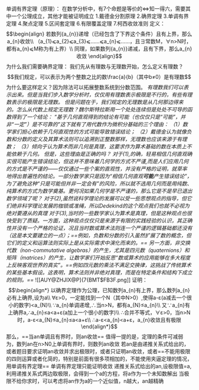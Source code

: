 单调有界定理（原理）：
				在数学分析中，有7个命题是等价的⇔知一得六，需要其中一个公理成立，其他才能被证明成立
					1.戴德金分割原理
					2.确界定理
					3.单调有界定理
					4.聚点定理
					5.区间套定理
					6.有限覆盖定理
					7.柯西收敛准则
				定义：
				$$\begin{align}
				若数列{a_{n}}递增（已经包含了下界这个条件）且有上界，那么a_{n}收敛\\
				（a_{1}⩽a_{2}⩽a_{3}⩽……⩽a_{n}⩽……，且∃常数M，∀n>N时，都有a_{n}⩽M称为有上界）\\
				同理，如果数列{a_{n}}递减，且有下界，那么a_{n}收敛
				\end{align}$$
				为什么我们需要确界定理：
					我们先从有理数与无理数开始，怎么定义有理数？
					$$我们规定，可以表示为两个整数之比的数\frac{a}{b}（其中b≠0）是有理数$$
					为什么要这样定义？因为除法可以拓展整数系统到分数范围。
					*有理数我们可以表示出来。但是当我们步入数学分析时，仅仅用有理数表示极限是不行的，有些有理数表示的极限是无理数。*
					*但是问题在于，我们规定的无理数是从几何那边得来的。怎么从代数上规定无理数？魏尔斯特拉斯用一个处处连续但是处处不可导的函数得到了一个结论：*
					*“基于几何直观得到的结论有可能（也仅仅只是“可能”，并非“一定”）是不可靠的”这下就有了用代数作为微积分基础的三个理由：*
					*（1）数学家们担心依赖于几何直观性的方式可能导致错误结论；*
					*（2）戴德金认为就像负数和分数的定义及其算术法则可以追溯到正整数那样，无理数也应该来源于有理数；*
					*（3）倾向于认为算术而非几何是真理，这要求作为算术基础的数在本质上不能依赖于几何。*
					*但是，这些理由是正确的吗？*
					*对于(1),的确，轻易相信几何直观确实很可能产生错误结论，但这并不意味着几何学的方式不严谨,而是人们应用几何的方式是不严谨的——仅仅通过一些个案的直观性，并没有严格的证明，就草率地得出普遍性的结论。一部分数学家只是因为“相信几何直观**可能**产生错误结论”，为了避免这种“只是可能但并非一定会有”的风险，所以就不选用几何而是用纯数、纯算术的方式为数学奠基。更何况如果几何学是不严谨的，那么它是不是早已退出数学领域了呢？*
					*对于(2),虽然说科学理论的发展可以受一些思想观点的指导，但它们绝非科学理论发展的枷锁或准绳，所以Dedekind的这个观点我们也就不必视为绝对要遵从的真理* 
					*对于(3),当时的一些数学家认为算术是真理，但是这种观点也很快受到了质疑。一方面，这种观点仅仅只是来源于有限的实践经验的认识，其正确性并没有一个严格的论证，况且当时数或算术法则连一个严谨的逻辑基础都还没有（这是本文要建立的一点）；==例如，负数和分数的引入虽然扩展了数的概念，但它们的定义和运算法则实际上是从实际需求中演化而来的。==*
					*另一方面，非交换代数（non-commutative algebras）的产生，尤其是四元数（quaternions）和矩阵（matrices）的产生，让数学家们开始反思“数或算术的应用能够在多大程度上反映客观世界的真实”。==例如四元数的乘法不满足交换律，这挑战了传统算术的某些基本假设。这表明，算术法则并非绝对真理，而是在特定条件和结构下成立的规则。==*
					![[AUY@ZHJIX@P]{7{BMT$FB3F.png]]
					证明：
				$$\begin{align*}
			以确界定理作为公理，已知数列a_{n}有上界，那么数列a_{n}必有上确界,设为a\\
			∀ε>0，一定能找到一个N（其中N>0）,使得a-ε(a减去一个很小的数字)<a_{N}\\
			∵a_{n}单调递增,∴当n>N，都有a_{N}≤a_{n}\\
			又∵a_{n}有上确界a,∴a_{n}≤a<a+ε(a加上一个很小的数字)\\
			∴合并不等式，∀ε>0，当n>N时，a-ε<a_{N}≤a_{n}≤a<a+ε\\
			∴a-ε<a_{n}<a+ε，a_{n}收敛且有极限
			\end{align*}$$
			那么，==当an单调且有界时，则an收敛==
			值得一提的是，定理的条件可减弱为，数列an在n>N0上单调有界时，则数列an收敛
			若an是由递推关系式给出的，或者题目要求证明an收敛并求出极限时，或者只证明an收敛，或者==不能用极限的四则运算或者化简的，特别是前面有很多项相加的，不能使用夹逼定理的情况，用单调有界定理== 
			单调有界定理只能证明收敛
			递推关系式给出的an,设极限值=a,利用递推关系式两边取极限，会得到一个a的方程，将a作为一个未知数解出
			当极限不给你求时，可以考虑将an作为a的一个近似值，n越大，an越精确